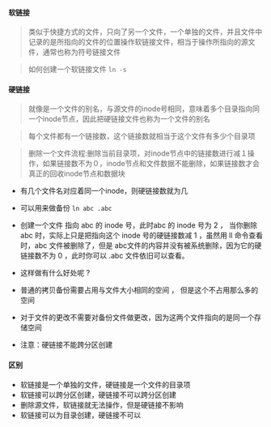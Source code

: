 #### 软链接
> 类似于快捷方式的文件，只向了另一个文件，一个单独的文件，并且文件中记录的是所指向的文件的位置操作软链接文件，相当于操作所指向的源文件，通常也称为符号链接文件

> 如何创建一个软链接文件 ```ln -s```


#### 硬链接
> 就像是一个文件的别名，与源文件的inode号相同，意味着多个目录指向同一个inode节点，因此把硬链接文件也称为一个文件的别名

> 每个文件都有一个链接数，这个链接数就相当于这个文件有多少个目录项

> 删除一个文件流程:删除当前目录项，对inode节点中的链接数进行减１操作，如果链接数不为０，inode节点和文件数据不能删除，如果链接数才会真正的回收inode节点和数据块

- 有几个文件名对应着同一个inode，则硬链接数就为几
- 可以用来做备份
	``` ln abc .abc  ```

- 创建一个文件 指向 abc 的 inode 号，此时abc 的 inode 号为 2 ， 当你删除 abc 时，实际上只是把指向这个 inode 号的硬链接数减 1 ，虽然用 ll 命令查看时，abc 文件被删除了，但是 abc文件的内容并没有被系统删除，因为它的硬链接数不为 0 ，此时你可以 .abc 文件依旧可以查看。

- 这样做有什么好处呢 ?

- 普通的拷贝备份需要占用与文件大小相同的空间 ， 但是这个不占用那么多的空间

- 对于文件的更改不需要对备份文件做更改，因为这两个文件指向的是同一个存储空间

- 注意：硬链接不能跨分区创建

#### 区别   
- 软链接是一个单独的文件，硬链接是一个文件的目录项
- 软链接可以跨分区创建，硬链接不可以跨分区创建
- 删除源文件，软链接就无法操作，但是硬链接不影响
- 软链接可以为目录创建，硬链接不可以